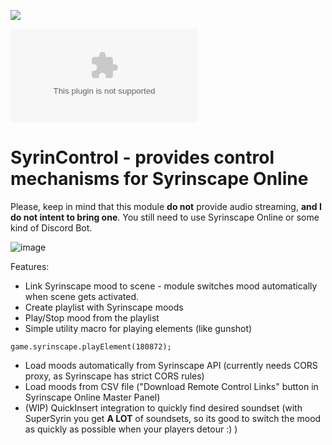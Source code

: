 ![](https://img.shields.io/badge/Foundry-v0.8.6-informational)
<!--- Downloads @ Latest Badge -->
<!--- replace <user>/<repo> with your username/repository -->
![Latest Release Download Count](https://img.shields.io/github/downloads/frondeus/fvtt-syrin-control/latest/module.zip)

<!--- Forge Bazaar Install % Badge -->
<!--- replace <your-module-name> with the `name` in your manifest -->
<!--- ![Forge Installs](https://img.shields.io/badge/dynamic/json?label=Forge%20Installs&query=package.installs&suffix=%25&url=https%3A%2F%2Fforge-vtt.com%2Fapi%2Fbazaar%2Fpackage%2F<your-module-name>&colorB=4aa94a) -->

# SyrinControl - provides control mechanisms for Syrinscape Online
Please, keep in mind that this module **do not** provide audio streaming, **and I do not intent to bring one**. You still need to use Syrinscape Online or some kind of Discord Bot.

![image](https://user-images.githubusercontent.com/1165825/142510009-746f660d-9b6f-4aeb-8841-1503acdc6c56.png)


Features:
* Link Syrinscape mood to scene - module switches mood automatically when scene gets activated.
* Create playlist with Syrinscape moods
* Play/Stop mood from the playlist
* Simple utility macro for playing elements (like gunshot)
```
game.syrinscape.playElement(180872);
```
* Load moods automatically from Syrinscape API (currently needs CORS proxy, as Syrinscape has strict CORS rules)
* Load moods from CSV file ("Download Remote Control Links" button in Syrinscape Online Master Panel)
* (WIP) QuickInsert integration to quickly find desired soundset (with SuperSyrin you get **A LOT** of soundsets, so its good to switch the mood as quickly as possible when your players detour :) )
